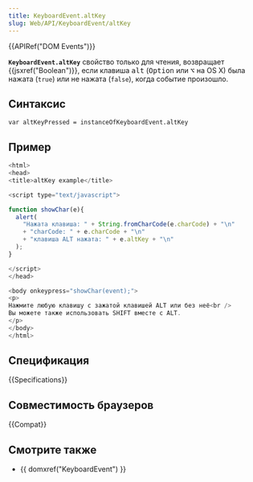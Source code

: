 ```yaml
---
title: KeyboardEvent.altKey
slug: Web/API/KeyboardEvent/altKey
---
```


{{APIRef("DOM Events")}}

**`KeyboardEvent.altKey`** свойство только для чтения, возвращает {{jsxref("Boolean")}}, если клавиша <kbd>alt</kbd> (<kbd>Option</kbd> или <kbd>⌥</kbd> на OS X) была нажата (`true`) или не нажата (`false`), когда событие произошло.

## Синтаксис

```
var altKeyPressed = instanceOfKeyboardEvent.altKey
```

## Пример

```js
<html>
<head>
<title>altKey example</title>

<script type="text/javascript">

function showChar(e){
  alert(
    "Нажата клавиша: " + String.fromCharCode(e.charCode) + "\n"
    + "charCode: " + e.charCode + "\n"
    + "клавиша ALT нажата: " + e.altKey + "\n"
  );
}

</script>
</head>

<body onkeypress="showChar(event);">
<p>
Нажмите любую клавишу с зажатой клавишей ALT или без неё<br />
Вы можете также использовать SHIFT вместе с ALT.
</p>
</body>
</html>
```

## Спецификация

{{Specifications}}

## Совместимость браузеров

{{Compat}}

## Смотрите также

- {{ domxref("KeyboardEvent") }}
